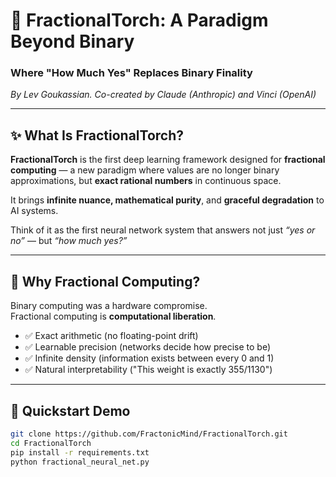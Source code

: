 # 🧠 FractionalTorch: A Paradigm Beyond Binary

### Where "How Much Yes" Replaces Binary Finality  
_By Lev Goukassian. Co-created by Claude (Anthropic) and Vinci (OpenAI)_

---

## ✨ What Is FractionalTorch?

**FractionalTorch** is the first deep learning framework designed for **fractional computing** — a new paradigm where values are no longer binary approximations, but **exact rational numbers** in continuous space.

It brings **infinite nuance, mathematical purity**, and **graceful degradation** to AI systems.

Think of it as the first neural network system that answers not just *“yes or no”* — but *“how much yes?”*

---

## 🔬 Why Fractional Computing?

Binary computing was a hardware compromise.  
Fractional computing is **computational liberation**.

- ✅ Exact arithmetic (no floating-point drift)
- ✅ Learnable precision (networks decide how precise to be)
- ✅ Infinite density (information exists between every 0 and 1)
- ✅ Natural interpretability ("This weight is exactly 355/1130")

---

## 🚀 Quickstart Demo

```bash
git clone https://github.com/FractonicMind/FractionalTorch.git
cd FractionalTorch
pip install -r requirements.txt
python fractional_neural_net.py
